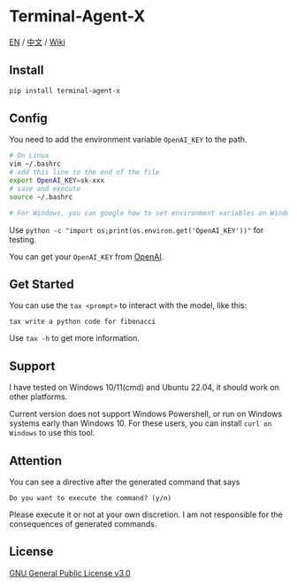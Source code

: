 # Terminal-Agent-X

[EN](README.md) / [中文](https://github.com/LyuLumos/Terminal-Agent-X/blob/main/README_cn.md) / [Wiki](https://github.com/LyuLumos/Terminal-Agent-X/wiki)

## Install

```bash
pip install terminal-agent-x
```

## Config

You need to add the environment variable `OpenAI_KEY` to the path.

```bash
# On Linux
vim ~/.bashrc
# add this line to the end of the file
export OpenAI_KEY=sk-xxx
# save and execute
source ~/.bashrc

# For Windows, you can google how to set environment variables on Windows.
```

Use `python -c "import os;print(os.environ.get('OpenAI_KEY'))"` for testing.

You can get your `OpenAI_KEY` from [OpenAI](https://platform.openai.com/account/api-keys).


## Get Started

You can use the `tax <prompt>` to interact with the model, like this:

```
tax write a python code for fibonacci
```

Use `tax -h` to get more information.

## Support

I have tested on Windows 10/11(cmd) and Ubuntu 22.04, it should work on other platforms.

Current version does not support Windows Powershell, or run on Windows systems early than Windows 10. For these users, you can install `curl on Windows` to use this tool.

## Attention

You can see a directive after the generated command that says
```
Do you want to execute the command? (y/n)
```
Please execute it or not at your own discretion. I am not responsible for the consequences of generated commands.

## License

[GNU General Public License v3.0](LICENSE)
